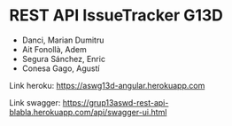 # REST API IssueTracker G13D 

- Danci, Marian Dumitru
- Ait Fonollà, Adem
- Segura Sánchez, Enric
- Conesa Gago, Agustí

Link heroku:
https://aswg13d-angular.herokuapp.com

Link swagger:
https://grup13aswd-rest-api-blabla.herokuapp.com/api/swagger-ui.html